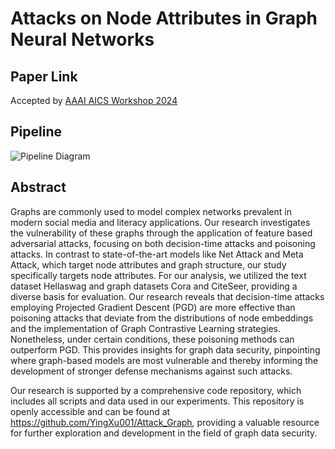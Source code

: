 # Attacks on Node Attributes in Graph Neural Networks

## Paper Link
Accepted by [AAAI AICS Workshop 2024](https://arxiv.org/abs/2402.12426)

## Pipeline
![Pipeline Diagram](image/pipeline.png)

## Abstract

Graphs are commonly used to model complex networks prevalent in modern social media and literacy applications. Our research investigates the vulnerability of these graphs through the application of feature based adversarial attacks, focusing on both decision-time attacks and poisoning attacks. In contrast to state-of-the-art models like Net Attack and Meta Attack, which target node attributes and graph structure, our study specifically targets node attributes. For our analysis, we utilized the text dataset Hellaswag and graph datasets Cora and CiteSeer, providing a diverse basis for evaluation. Our research reveals that decision-time attacks employing Projected Gradient Descent (PGD) are more effective than poisoning attacks that deviate from the distributions of node embeddings and the implementation of Graph Contrastive Learning strategies. Nonetheless, under certain conditions, these poisoning methods can outperform PGD. This provides insights for graph data security, pinpointing where graph-based models are most vulnerable and thereby informing the development of stronger defense mechanisms against such attacks.

Our research is supported by a comprehensive code repository, which includes all scripts and data used in our experiments. This repository is openly accessible and can be found at https://github.com/YingXu001/Attack_Graph, providing a valuable resource for further exploration and development in the field of graph data security.
